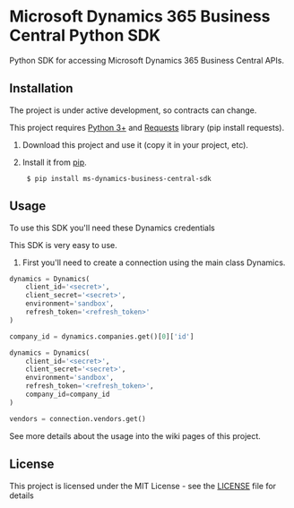 # Microsoft Dynamics 365 Business Central Python SDK

Python SDK for accessing Microsoft Dynamics 365 Business Central APIs.

## Installation

The project is under active development, so contracts can change.

This project requires [Python 3+](https://www.python.org/downloads/) and [Requests](https://pypi.org/project/requests/) library (pip install requests).

1. Download this project and use it (copy it in your project, etc).
2. Install it from [pip](https://pypi.org).
        
        $ pip install ms-dynamics-business-central-sdk

## Usage

To use this SDK you'll need these Dynamics credentials

This SDK is very easy to use.
1. First you'll need to create a connection using the main class Dynamics.
```python
dynamics = Dynamics(
    client_id='<secret>',
    client_secret='<secret>',
    environment='sandbox',
    refresh_token='<refresh_token>'
)

company_id = dynamics.companies.get()[0]['id']

dynamics = Dynamics(
    client_id='<secret>',
    client_secret='<secret>',
    environment='sandbox',
    refresh_token='<refresh_token>',
    company_id=company_id
)

vendors = connection.vendors.get()
```


See more details about the usage into the wiki pages of this project.

## License

This project is licensed under the MIT License - see the [LICENSE](LICENSE) file for details